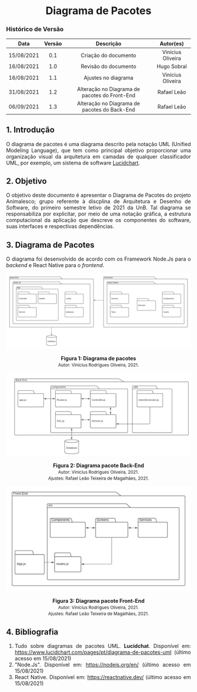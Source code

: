 # <center> Diagrama de Pacotes

### Histórico de Versão

|    Data    | Versão |                   Descrição                   |     Autor(es)     |
| :--------: | :----: | :-------------------------------------------: | :---------------: |
| 15/08/2021 |  0.1   |             Criação do documento              | Vinícius Oliveira |
| 16/08/2021 |  1.0   |             Revisão do documento              |    Hugo Sobral    |
| 16/08/2021 |  1.1   |              Ajustes no diagrama              | Vinícius Oliveira |
| 31/08/2021 |  1.2   | Alteração no Diagrama de pacotes do Front-End |    Rafael Leão    |
| 06/09/2021 |  1.3   | Alteração no Diagrama de pacotes do Back-End  |    Rafael Leão    |

<div align="justify">

## 1. Introdução

O diagrama de pacotes é uma diagrama descrito pela notação UML (Unified Modeling Language), que tem como principal objetivo proporcionar uma organização visual da arquitetura em camadas de qualquer classificador UML, por exemplo, um sistema de software [Lucidchart](https://www.lucidchart.com/pages/pt/diagrama-de-pacotes-uml).

## 2. Objetivo

O objetivo deste documento é apresentar o Diagrama de Pacotes do projeto Animalesco; grupo referente à discplina de Arquitetura e Desenho de Software, do primeiro semestre letivo de 2021 da UnB. Tal diagrama se responsabiliza por explicitar, por meio de uma notação gráfica, a estrutura computacional da aplicação que descreve os componentes do software, suas interfaces e respectivas dependências.

## 3. Diagrama de Pacotes

O diagrama foi desenvolvido de acordo com os Framework Node.Js para o _backend_ e React Native para o _frontend_.

<p align='center'>
    <img src='https://raw.githubusercontent.com/UnBArqDsw2021-1/2021.1_G01_Animalesco_docs/main/docs/assets/pages/diagrama-pacote/diagrama-pacote.png'>
    <figcaption align='center'>
        <b>Figura 1: Diagrama de pacotes</b>
        <br>
        <small>Autor: Vinícius Rodrigues Oliveira, 2021.</small>
    </figcaption>
</p>

<p align='center'>
    <img src='https://raw.githubusercontent.com/UnBArqDsw2021-1/2021.1_G01_Animalesco_docs/main/docs/assets/pages/diagrama-pacote/pacote-back.png'>
    <figcaption align='center'>
        <b>Figura 2: Diagrama pacote Back-End</b>
        <br>
        <small>Autor: Vinícius Rodrigues Oliveira, 2021.</small><br />
        <small>Ajustes: Rafael Leão Teixeira de Magalhães, 2021.</small>
    </figcaption>
</p>

<p align='center'>
    <img src='https://raw.githubusercontent.com/UnBArqDsw2021-1/2021.1_G01_Animalesco_docs/main/docs/assets/pages/diagrama-pacote/pacote-front.png'>
    <figcaption align='center'>
        <b>Figura 3: Diagrama pacote Front-End</b>
        <br>
        <small>Autor: Vinícius Rodrigues Oliveira, 2021.</small><br />
        <small>Ajustes: Rafael Leão Teixeira de Magalhães, 2021.</small>
    </figcaption>
</p>

## 4. Bibliografia

1. Tudo sobre diagramas de pacotes UML. **Lucidchat**. Disponível em: https://www.lucidchart.com/pages/pt/diagrama-de-pacotes-uml (último acesso em 15/08/2021)
2. "Node.Js". Disponível em: https://nodejs.org/en/ (último acesso em 15/08/2021)
3. React Native. Disponível em: https://reactnative.dev/ (último acesso em 15/08/2021)

<div>
